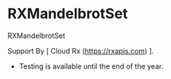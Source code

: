 # RXMandelbrotSet
RXMandelbrotSet


Support By [ Cloud Rx (<a href='https://rxapis.com'>https://rxapis.com</a>) ].
* Testing is available until the end of the year.

